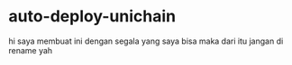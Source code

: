 # auto-deploy-unichain
hi saya membuat ini dengan segala yang saya bisa maka dari itu jangan di rename yah
